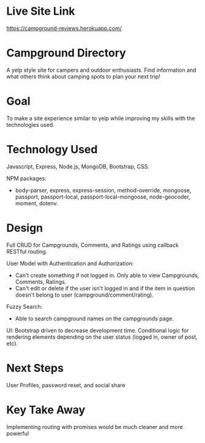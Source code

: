 # Live Site Link

https://campground-reviews.herokuapp.com/

# Campground Directory

A yelp style site for campers and outdoor enthusiasts. Find information and what others think about camping spots to plan your next trip!

# Goal

To make a site experience similar to yelp while improving my skills with the technologies used.

# Technology Used

Javascript, Express, Node.js, MongoDB, Bootstrap, CSS.

NPM packages:

- body-parser, express, express-session, method-override, mongoose, passport, passport-local, passport-local-mongoose, node-geocoder, moment, dotenv.

# Design

Full CRUD for Campgrounds, Comments, and Ratings using callback RESTful routing.

User Model with Authentication and Authorization:

- Can't create something if not logged in. Only able to view Campgrounds, Comments, Ratings.
- Can't edit or delete if the user isn't logged in and if the item in question doesn't belong to user (campground/comment/rating).

Fuzzy Search:

- Able to search campground names on the campgrounds page.

UI: Bootstrap driven to decrease development time. Conditional logic for rendering elements depending on the user status (logged in, owner of post, etc).

# Next Steps

User Profiles, password reset, and social share

# Key Take Away
Implementing routing with promises would be much cleaner and more powerful
